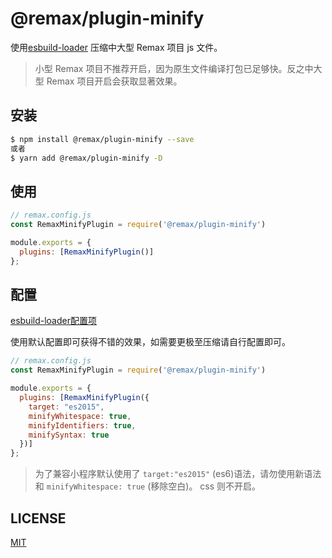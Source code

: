 # @remax/plugin-minify

使用[esbuild-loader](https://github.com/privatenumber/esbuild-loader) 压缩中大型 Remax 项目 js 文件。

> 小型 Remax 项目不推荐开启，因为原生文件编译打包已足够快。反之中大型 Remax 项目开启会获取显著效果。

## 安装

```bash
$ npm install @remax/plugin-minify --save
或者
$ yarn add @remax/plugin-minify -D
```

## 使用

```js
// remax.config.js
const RemaxMinifyPlugin = require('@remax/plugin-minify')

module.exports = {
  plugins: [RemaxMinifyPlugin()]
};
```

## 配置

[esbuild-loader配置项](https://github.com/privatenumber/esbuild-loader#minify)

使用默认配置即可获得不错的效果，如需要更极至压缩请自行配置即可。

```js
// remax.config.js
const RemaxMinifyPlugin = require('@remax/plugin-minify')

module.exports = {
  plugins: [RemaxMinifyPlugin({
    target: "es2015",
    minifyWhitespace: true,
    minifyIdentifiers: true,
    minifySyntax: true
  })]
};
```

> 为了兼容小程序默认使用了 `target:"es2015"` (es6)语法，请勿使用新语法和 `minifyWhitespace: true` (移除空白)。 css 则不开启。

## LICENSE

[MIT](LICENSE)
